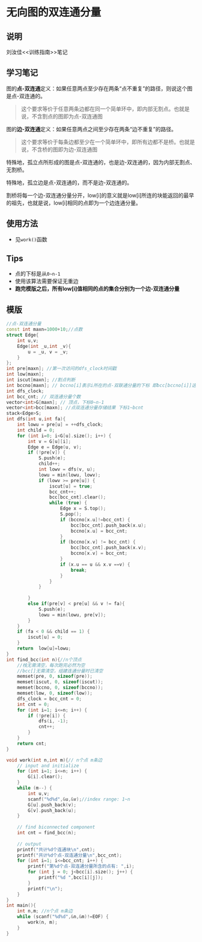 # 无向图的双连通分量

## 说明
刘汝佳<<训练指南>>笔记

## 学习笔记
图的**点-双连通**定义：如果任意两点至少存在两条“点不重复”的路径，则说这个图是点-双连通的。

>这个要求等价于任意两条边都在同一个简单环中，即内部无割点。也就是说，不含割点的图即为点-双连通图

图的**边-双连通**定义：如果任意两点之间至少存在两条“边不重复”的路径。

>这个要求等价于每条边都至少在一个简单环中，即所有边都不是桥。也就是说，不含桥的图即为边-双连通图

特殊地，孤立点所形成的图是点-双连通的，也是边-双连通的，因为内部无割点、无割桥。

特殊地，孤立边是点-双连通的，而不是边-双连通的。

割桥将每一个边-双连通分量分开，low[i]的意义就是low[i]所连的块能返回的最早的祖先，也就是说，low[i]相同的点即为一个边连通分量。

## 使用方法
* 见`work()`函数

## Tips
* 点的下标是从`0~n-1`
* 使用该算法需要保证无重边
* **跑完模版之后，所有low[i]值相同的点的集合分别为一个边-双连通分量**

## 模版
```C++
//点-双连通分量
const int maxn=1000+10;//点数
struct Edge{
    int u,v;
    Edge(int _u,int _v){
        u = _u, v = _v;
    }
};
int pre[maxn]; //第一次访问的dfs_clock时间戳
int low[maxn];
int iscut[maxn]; //割点判断
int bccno[maxn]; // bccno[i]表示i所在的点-双联通分量的下标 即bcc[bccno[i]]这个连通分量集合中含有i这个点 对于割顶来讲没有意义，因为他属于多个点-双联通分量
int dfs_clock;
int bcc_cnt; // 双连通分量个数
vector<int>G[maxn]; // 顶点，下标0~n-1
vector<int>bcc[maxn]; //点双连通分量存储结果 下标1~bcnt
stack<Edge>S;
int dfs(int u,int fa){
    int lowu = pre[u] = ++dfs_clock;
    int child = 0;
    for (int i=0; i<G[u].size(); i++) {
        int v = G[u][i];
        Edge e = Edge(u, v);
        if (!pre[v]) {
            S.push(e);
            child++;
            int lowv = dfs(v, u);
            lowu = min(lowu, lowv);
            if (lowv >= pre[u]) {
                iscut[u] = true;
                bcc_cnt++;
                bcc[bcc_cnt].clear();
                while (true) {
                    Edge x = S.top();
                    S.pop();
                    if (bccno[x.u]!=bcc_cnt) {
                        bcc[bcc_cnt].push_back(x.u);
                        bccno[x.u] = bcc_cnt;
                    }
                    if (bccno[x.v] != bcc_cnt) {
                        bcc[bcc_cnt].push_back(x.v);
                        bccno[x.v] = bcc_cnt;
                    }
                    if (x.u == u && x.v ==v) {
                        break;
                    }
                }
            }
            
        }
        else if(pre[v] < pre[u] && v != fa){
            S.push(e);
            lowu = min(lowu, pre[v]);
        }
    }
    if (fa < 0 && child == 1) {
        iscut[u] = 0;
    }
    return  low[u]=lowu;
}
int find_bcc(int n){//n个顶点
    //栈无需清空，每次跑完必然为空
    //bcc[]无需清空，组建连通分量时已清空
    memset(pre, 0, sizeof(pre));
    memset(iscut, 0, sizeof(iscut));
    memset(bccno, 0, sizeof(bccno));
    memset(low, 0, sizeof(low));
    dfs_clock = bcc_cnt = 0;
    int cnt = 0;
    for (int i=1; i<=n; i++) {
        if (!pre[i]) {
            dfs(i, -1);
            cnt++;
        }
    }
    return cnt;
}

void work(int n,int m){// n个点 m条边
    // input and initialize
    for (int i=1; i<=n; i++) {
        G[i].clear();
    }
    while (m--) {
        int u,v;
        scanf("%d%d",&u,&v);//index range: 1~n
        G[u].push_back(v);
        G[v].push_back(u);
    }
    
    // find biconnected component
    int cnt = find_bcc(n);
    
    // output
    printf("共计%d个连通块\n",cnt);
    printf("共计%d个点-双连通分量\n",bcc_cnt);
    for (int i=1; i<=bcc_cnt; i++) {
        printf("第%d个点-双连通分量所含的点有: ",i);
        for (int j = 0; j<bcc[i].size(); j++) {
            printf("%d ",bcc[i][j]);
        }
        printf("\n");
    }
}
int main(){
    int n,m; //n个点 m条边
    while (scanf("%d%d",&n,&m)!=EOF) {
        work(n, m);
    }
}
```